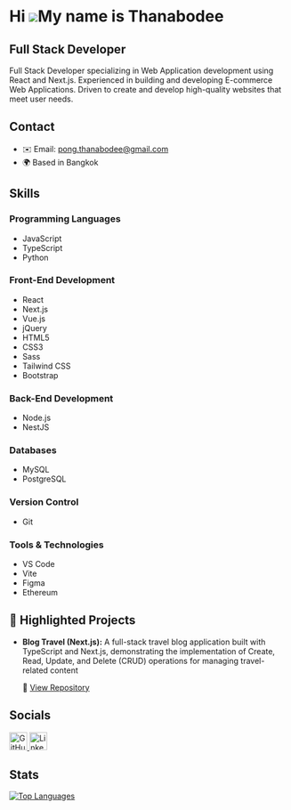 # Hi ![](https://user-images.githubusercontent.com/18350557/176309783-0785949b-9127-417c-8b55-ab5a4333674e.gif)My name is Thanabodee


## Full Stack Developer
Full Stack Developer specializing in Web Application development using React and Next.js. Experienced in building and developing E-commerce Web Applications. Driven to create and develop high-quality websites that meet user needs.


## Contact

* ✉️ Email: [pong.thanabodee@gmail.com](mailto:pong.thanabodee@gmail.com)
* 🌍  Based in Bangkok

## Skills

### Programming Languages

* JavaScript
* TypeScript
* Python

### Front-End Development

* React
* Next.js
* Vue.js
* jQuery
* HTML5
* CSS3
* Sass
* Tailwind CSS
* Bootstrap

### Back-End Development

* Node.js
* NestJS

### Databases

* MySQL
* PostgreSQL

### Version Control

* Git

### Tools & Technologies

* VS Code
* Vite
* Figma
* Ethereum

## 📂 Highlighted Projects

* **Blog Travel (Next.js):**
  A full-stack travel blog application built with TypeScript and Next.js, demonstrating the implementation of Create, Read, Update, and Delete (CRUD) operations for managing travel-related content

   🔗 [View Repository](https://github.com/Thanabodee-Pond/Blog-Travel-Next.js)
  

## Socials

<p align="left">
  <a href="https://www.github.com/Thanabodee-Pond" target="_blank" rel="noreferrer">
    <picture>
      <source media="(prefers-color-scheme: dark)" srcset="https://raw.githubusercontent.com/danielcranney/readme-generator/main/public/icons/socials/github-dark.svg" />
      <source media="(prefers-color-scheme: light)" srcset="https://raw.githubusercontent.com/danielcranney/readme-generator/main/public/icons/socials/github.svg" />
      <img src="https://raw.githubusercontent.com/danielcranney/readme-generator/main/public/icons/socials/github.svg" width="32" height="32" alt="GitHub"/>
    </picture>
  </a>
  <a href="https://www.linkedin.com/in/thanabodee-pongputhiana" target="_blank" rel="noreferrer">
    <picture>
      <source media="(prefers-color-scheme: dark)" srcset="https://raw.githubusercontent.com/danielcranney/readme-generator/main/public/icons/socials/linkedin-dark.svg" />
      <source media="(prefers-color-scheme: light)" srcset="https://raw.githubusercontent.com/danielcranney/readme-generator/main/public/icons/socials/linkedin.svg" />
      <img src="https://raw.githubusercontent.com/danielcranney/readme-generator/main/public/icons/socials/linkedin.svg" width="32" height="32" alt="LinkedIn"/>
    </picture>
  </a>
</p>

## Stats

<a href="https://github.com/Thanabodee-Pond" align="left"><img src="https://github-readme-stats.vercel.app/api/top-langs/?username=Thanabodee-Pond&langs_count=10&title_color=0891b2&text_color=ffffff&icon_color=0891b2&bg_color=1c1917&hide_border=true&locale=en&custom_title=Top%20Languages" alt="Top Languages" /></a>
